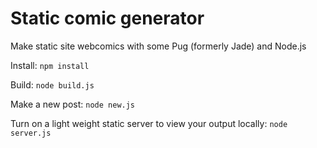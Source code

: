 # Static comic generator

Make static site webcomics with some Pug (formerly Jade) and Node.js

Install: `npm install`

Build: `node build.js`

Make a new post: `node new.js`

Turn on a light weight static server to view your output locally: `node server.js`